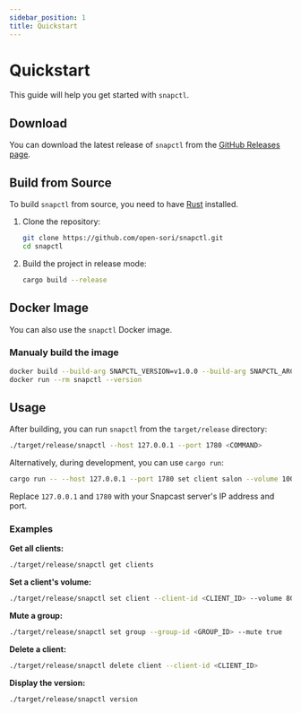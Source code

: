```yaml
---
sidebar_position: 1
title: Quickstart
---
```


# Quickstart

This guide will help you get started with `snapctl`.

## Download

You can download the latest release of `snapctl` from the [GitHub Releases page](https://github.com/open-sori/snapctl/releases).

## Build from Source

To build `snapctl` from source, you need to have [Rust](https://www.rust-lang.org/tools/install) installed.

1. Clone the repository:

    ```bash
    git clone https://github.com/open-sori/snapctl.git
    cd snapctl
    ```

2. Build the project in release mode:

    ```bash
    cargo build --release
    ```

## Docker Image

You can also use the `snapctl` Docker image.

### Manualy build the image

```bash
docker build --build-arg SNAPCTL_VERSION=v1.0.0 --build-arg SNAPCTL_ARCH=aarch64-unknown-linux-musl --build-arg CREATED_DATE=$(date +%Y-%m-%d) -t snapctl .
docker run --rm snapctl --version
```

## Usage

After building, you can run `snapctl` from the `target/release` directory:

```bash
./target/release/snapctl --host 127.0.0.1 --port 1780 <COMMAND>
```

Alternatively, during development, you can use `cargo run`:

```bash
cargo run -- --host 127.0.0.1 --port 1780 set client salon --volume 100
```

Replace `127.0.0.1` and `1780` with your Snapcast server's IP address and port.

### Examples

**Get all clients:**

```bash
./target/release/snapctl get clients
```

**Set a client's volume:**

```bash
./target/release/snapctl set client --client-id <CLIENT_ID> --volume 80
```

**Mute a group:**

```bash
./target/release/snapctl set group --group-id <GROUP_ID> --mute true
```

**Delete a client:**

```bash
./target/release/snapctl delete client --client-id <CLIENT_ID>
```

**Display the version:**

```bash
./target/release/snapctl version
```